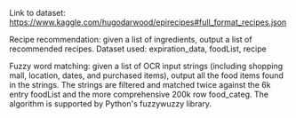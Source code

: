 Link to dataset: https://www.kaggle.com/hugodarwood/epirecipes#full_format_recipes.json

Recipe recommendation: given a list of ingredients, output a list of recommended recipes. Dataset used: expiration_data, foodList, recipe

Fuzzy word matching: given a list of OCR input strings (including shopping mall, location, dates, and purchased items), output all the food items found in the strings. The strings are filtered and matched twice against the 6k entry foodList and the more comprehensive 200k row food_categ. The algorithm is supported by Python's fuzzywuzzy library.
